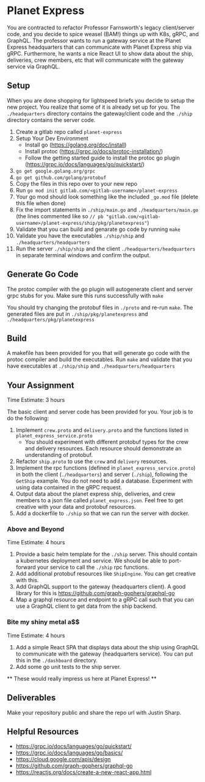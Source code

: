 # Planet Express

You are contracted to refactor Professor Farnsworth's legacy client/server code, and you decide to spice weasel (BAM!) things up with K8s, gRPC, and GraphQL. The professor wants to run a gateway service at the
Planet Express headquarters that can communicate with Planet Express ship via gRPC. Furthermore, he wants a nice React UI to show data about the ship, deliveries, crew members, etc that will communicate with the gateway service via GraphQL.

## Setup

When you are done shopping for lightspeed briefs you decide to setup the new project. You realize that some of it is already set up for you. The `./headquarters` directory contains the gateway/client code and the
`./ship` directory contains the server code.

1. Create a gitlab repo called `planet-express`
2. Setup Your Dev Environment
    - Install go (https://golang.org/doc/install)
    - Install protoc (https://grpc.io/docs/protoc-installation/)
    - Follow the getting started guide to install the protoc go plugin (https://grpc.io/docs/languages/go/quickstart/)
3. `go get google.golang.org/grpc`
4. `go get github.com/golang/protobuf`
5. Copy the files in this repo over to your new repo
6. Run `go mod init gitlab.com/<gitlab-username>/planet-express`
7. Your go mod should look something like the included `_go.mod` file (delete this file when done)
8. Fix the import statements in `./ship/main.go` and `./headquarters/main.go` (the lines commented like so `// pb "gitlab.com/<gitlab-username>/planet-express/ship/pkg/planetexpress"`)
9. Validate that you can build and genarate go code by running `make`
10. Validate you have the executables `./ship/ship` and `./headquarters/headquarters`
11. Run the server `./ship/ship` and the client `./headquarters/headquarters` in separate terminal windows and confirm the output.

## Generate Go Code

The protoc compiler with the go plugin will autogenerate client and server grpc stubs for you. Make sure this runs successfully with `make`

You should try changing the protobuf files in `./proto` and re-run `make`. The generated files are put in `./ship/pkg/planetexpress` and `./headquarters/pkg/planetexpress`

## Build

A makefile has been provided for you that will generate go code with the protoc compiler and build the executables. Run `make` and validate that you have executables at `./ship/ship` and `./headquarters/headquarters`

## Your Assignment

Time Estimate: 3 hours

The basic client and server code has been provided for you. Your job is to do the following:

1. Implement `crew.proto` and `delivery.proto` and the functions listed in `planet_express_service.proto`
    - You should experiment with different protobuf types for the crew and delivery resources. Each resource should demonstrate an understanding of protobuf.
2. Refactor `ship.proto` to use the `crew` and `delivery` resources.
3. Implement the rpc functions (defined in `planet_express_service.proto`) in both the client (`./headquarters`) and server (`./ship`), following the `GetShip` example. You do not need to add a database. Experiment with using data contained in the gRPC request.
4. Output data about the planet express ship, deliveries, and crew members to a json file called `planet_express.json`. Feel free to get creative with your data and protobuf resources.
5. Add a dockerfile to `./ship` so that we can run the server with docker.

### Above and Beyond

Time Estimate: 4 hours

1. Provide a basic helm template for the `./ship` server. This should contain a kubernetes deployment and service. We should be able to port-forward your service to call the `./ship` rpc functions.
2. Add additional protobuf resources like `ShipEngine`. You can get creative with this.
3. Add GraphQL support to the gateway (headquarters client). A good library for this is https://github.com/graph-gophers/graphql-go
4. Map a graphql resource and endpoint to a gRPC call such that you can use a GraphQL client to get data from the ship backend.

### Bite my shiny metal a$$

Time Estimate: 4 hours

1. Add a simple React SPA that displays data about the ship using GraphQL to communicate with the gateway (headquarters service). You can put this in the `./dashboard` directory.
2. Add some go unit tests to the ship server.

** These would really impress us here at Planet Express! **

## Deliverables
Make your repository public and share the repo url with Justin Sharp.

## Helpful Resources
- https://grpc.io/docs/languages/go/quickstart/
- https://grpc.io/docs/languages/go/basics/
- https://cloud.google.com/apis/design
- https://github.com/graph-gophers/graphql-go
- https://reactjs.org/docs/create-a-new-react-app.html